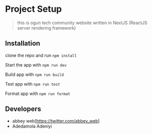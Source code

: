 # Project Setup
> this is ogun tech community website written in NextJS (ReactJS server rendering framework)

## Installation
clone the repo and run `npm install` 

Start the app with `npm run dev`

Build app with `npm run build`

Test app with `npm run test`

Format app with `npm run format`

## Developers
- abbey web[https://twitter.com/abbey_web]
- Adedamola Adeniyi 